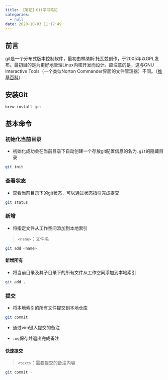 ```yaml
---
title: 【笔记】Git学习笔记
categories:
  - null
date: 2020-10-03 11:17:49
---
```


## 前言

git是一个分布式版本控制软件，最初由林纳斯·托瓦兹创作，于2005年以GPL发布。最初目的是为更好地管理Linux内核开发而设计。应注意的是，这与GNU Interactive Tools（一个类似Norton Commander界面的文件管理器）不同。（[维基百科](https://zh.wikipedia.org/wiki/Git)）

## 安装Git

``` sh
brew install git
```

## 基本命令

### 初始化当前目录

- 初始化成功会在当前目录下自动创建一个存放git配置信息的名为`.git`的隐藏目录

``` sh
git init
```

### 查看状态

- 查看当前目录下的git状态，可以通过状态指引完成提交

``` sh
git status
```

### 新增

- 将指定文件从工作空间添加到本地索引

> `<name>`：文件名

``` sh
git add <name>
```

#### 新增所有

- 将当前目录及其子目录下的所有文件从工作空间添加到本地索引

``` sh
git add .
```

### 提交

- 将本地索引的所有文件提交到本地仓库

``` sh
git commit
```

- 通过vim键入提交的备注

- `:wq`保存并退出完成备注

#### 快速提交

> `<text>`：需要提交的备注内容

``` sh
git commit -
```


